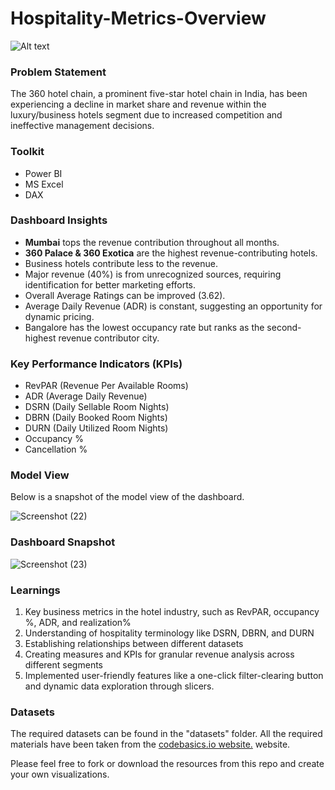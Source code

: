 # Hospitality-Metrics-Overview

![Alt text](https://smartstore.com/media/1959/content/1959.jpg?size=1024)

### Problem Statement
The 360 hotel chain, a prominent five-star hotel chain in India, has been experiencing a decline in market share and revenue within the luxury/business hotels segment due to increased competition and ineffective management decisions.

### Toolkit
- Power BI
- MS Excel
- DAX

### Dashboard Insights
- **Mumbai** tops the revenue contribution throughout all months.
- **360 Palace & 360 Exotica** are the highest revenue-contributing hotels.
- Business hotels contribute less to the revenue.
- Major revenue (40%) is from unrecognized sources, requiring identification for better marketing efforts.
- Overall Average Ratings can be improved (3.62).
- Average Daily Revenue (ADR) is constant, suggesting an opportunity for dynamic pricing.
- Bangalore has the lowest occupancy rate but ranks as the second-highest revenue contributor city.

### Key Performance Indicators (KPIs)
- RevPAR (Revenue Per Available Rooms)
- ADR (Average Daily Revenue)
- DSRN (Daily Sellable Room Nights)
- DBRN (Daily Booked Room Nights)
- DURN (Daily Utilized Room Nights)
- Occupancy %
- Cancellation %

### Model View

Below is a snapshot of the model view of the dashboard.

![Screenshot (22)](https://github.com/theliwash/Hospitality-Metrics-Overview/assets/163035610/61b20acb-c441-4235-93cc-98b16c5129c4)

### Dashboard Snapshot

![Screenshot (23)](https://github.com/theliwash/Hospitality-Metrics-Overview/assets/163035610/dea7998b-0458-40ac-abc5-5dc689d9ec58)

### Learnings
1. Key business metrics in the hotel industry, such as RevPAR, occupancy %, ADR, and realization%
2. Understanding of hospitality terminology like DSRN, DBRN, and DURN
3. Establishing relationships between different datasets
4. Creating measures and KPIs for granular revenue analysis across different segments
5. Implemented user-friendly features like a one-click filter-clearing button and dynamic data exploration through slicers.

### Datasets 
The required datasets can be found in the "datasets" folder. All the required materials have been taken from the [codebasics.io website.](https://codebasics.io/) website.

Please feel free to fork or download the resources from this repo and create your own visualizations.
